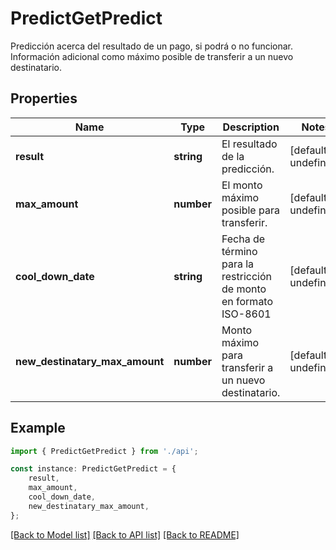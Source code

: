# PredictGetPredict

Predicción acerca del resultado de un pago, si podrá o no funcionar. Información adicional como máximo posible de transferir a un nuevo destinatario.

## Properties

Name | Type | Description | Notes
------------ | ------------- | ------------- | -------------
**result** | **string** | El resultado de la predicción. | [default to undefined]
**max_amount** | **number** | El monto máximo posible para transferir. | [default to undefined]
**cool_down_date** | **string** | Fecha de término para la restricción de monto en formato ISO-8601 | [default to undefined]
**new_destinatary_max_amount** | **number** | Monto máximo para transferir a un nuevo destinatario. | [default to undefined]

## Example

```typescript
import { PredictGetPredict } from './api';

const instance: PredictGetPredict = {
    result,
    max_amount,
    cool_down_date,
    new_destinatary_max_amount,
};
```

[[Back to Model list]](../README.md#documentation-for-models) [[Back to API list]](../README.md#documentation-for-api-endpoints) [[Back to README]](../README.md)
